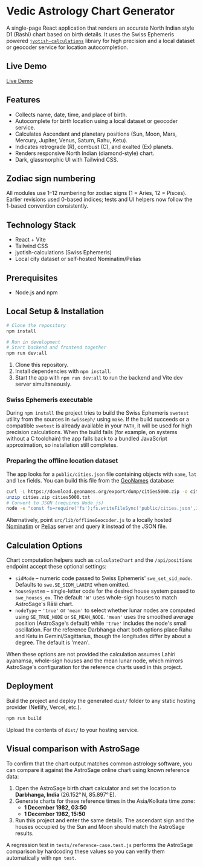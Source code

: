 # Vedic Astrology Chart Generator

A single-page React application that renders an accurate North Indian style D1 (Rashi) chart based on birth details. It uses the Swiss Ephemeris powered [`jyotish-calculations`](https://www.npmjs.com/package/jyotish-calculations) library for high precision and a local dataset or geocoder service for location autocompletion.

## Live Demo

[Live Demo](https://example.com) <!-- Replace with real demo URL when deployed -->

## Features

- Collects name, date, time, and place of birth.
- Autocomplete for birth location using a local dataset or geocoder service.
- Calculates Ascendant and planetary positions (Sun, Moon, Mars, Mercury, Jupiter, Venus, Saturn, Rahu, Ketu).
- Indicates retrograde (R), combust (C), and exalted (Ex) planets.
- Renders responsive North Indian (diamond-style) chart.
- Dark, glassmorphic UI with Tailwind CSS.

## Zodiac sign numbering

All modules use 1–12 numbering for zodiac signs (1 = Aries, 12 = Pisces).
Earlier revisions used 0-based indices; tests and UI helpers now follow the
1-based convention consistently.

## Technology Stack

- React + Vite
- Tailwind CSS
- jyotish-calculations (Swiss Ephemeris)
- Local city dataset or self-hosted Nominatim/Pelias

## Prerequisites

- Node.js and npm

## Local Setup & Installation

```bash
# Clone the repository
npm install

# Run in development
# Start backend and frontend together
npm run dev:all
```

1. Clone this repository.
2. Install dependencies with `npm install`.
3. Start the app with `npm run dev:all` to run the backend and Vite dev server simultaneously.

### Swiss Ephemeris executable

During `npm install` the project tries to build the Swiss Ephemeris `swetest`
utility from the sources in `swisseph/` using `make`. If the build succeeds or a
compatible `swetest` is already available in your `PATH`, it will be used for
high precision calculations. When the build fails (for example, on systems
without a C toolchain) the app falls back to a bundled JavaScript
approximation, so installation still completes.

### Preparing the offline location dataset

The app looks for a `public/cities.json` file containing objects with `name`, `lat` and `lon` fields. You can build this file from the [GeoNames](https://www.geonames.org/) database:

```bash
curl -L https://download.geonames.org/export/dump/cities5000.zip -o cities.zip
unzip cities.zip cities5000.txt
# Convert to JSON (requires Node.js)
node -e "const fs=require('fs');fs.writeFileSync('public/cities.json',JSON.stringify(fs.readFileSync('cities5000.txt','utf8').split('\\n').map(l=>l.split('\\t')).filter(l=>l[1]).map(l=>({name:l[1]+', '+l[8],lat:+l[4],lon:+l[5]}))))"
```

Alternatively, point `src/lib/offlineGeocoder.js` to a locally hosted [Nominatim](https://nominatim.org/) or [Pelias](https://pelias.io/) server and query it instead of the JSON file.

## Calculation Options

Chart computation helpers such as `calculateChart` and the `/api/positions` endpoint
accept these optional settings:

- `sidMode` – numeric code passed to Swiss Ephemeris' `swe_set_sid_mode`.
  Defaults to `swe.SE_SIDM_LAHIRI` when omitted.
- `houseSystem` – single-letter code for the desired house system passed to
  `swe_houses_ex`. The default `'W'` uses whole-sign houses to match AstroSage's
  Rāśi chart.
- `nodeType` – `'true'` or `'mean'` to select whether lunar nodes are computed
  using `SE_TRUE_NODE` or `SE_MEAN_NODE`. `'mean'` uses the smoothed average
  position (AstroSage's default) while `'true'` includes the node's small
  oscillation. For the reference Darbhanga chart both options place Rahu and
  Ketu in Gemini/Sagittarius, though the longitudes differ by about a degree.
  The default is 'mean'.

When these options are not provided the calculation assumes Lahiri ayanamsa,
whole-sign houses and the mean lunar node, which mirrors AstroSage's
configuration for the reference charts used in this project.

## Deployment

Build the project and deploy the generated `dist/` folder to any static hosting provider (Netlify, Vercel, etc.).

```bash
npm run build
```

Upload the contents of `dist/` to your hosting service.

## Visual comparison with AstroSage

To confirm that the chart output matches common astrology software, you can
compare it against the AstroSage online chart using known reference data:

1. Open the AstroSage birth chart calculator and set the location to
   **Darbhanga, India** (26.152° N, 85.897° E).
2. Generate charts for these reference times in the Asia/Kolkata time zone:
   - **1 December 1982, 03:50**
   - **1 December 1982, 15:50**
3. Run this project and enter the same details. The ascendant sign and the
   houses occupied by the Sun and Moon should match the AstroSage results.

A regression test in `tests/reference-case.test.js` performs the AstroSage
comparison by hardcoding these values so you can verify them automatically with
`npm test`.
